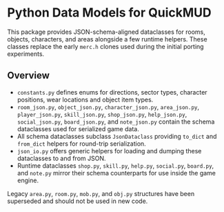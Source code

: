 # Python Data Models for QuickMUD

This package provides JSON-schema-aligned dataclasses for rooms, objects, characters, and areas
alongside a few runtime helpers. These classes replace the early `merc.h` clones used during the
initial porting experiments.

## Overview

- `constants.py` defines enums for directions, sector types, character positions,
  wear locations and object item types.
- `room_json.py`, `object_json.py`, `character_json.py`, `area_json.py`,
  `player_json.py`, `skill_json.py`, `shop_json.py`, `help_json.py`,
  `social_json.py`, `board_json.py`, and `note_json.py` contain the schema
  dataclasses used for serialized game data.
- All schema dataclasses subclass `JsonDataclass` providing `to_dict` and
  `from_dict` helpers for round-trip serialization.
- `json_io.py` offers generic helpers for loading and dumping these dataclasses to and from JSON.
- Runtime dataclasses `shop.py`, `skill.py`, `help.py`, `social.py`,
  `board.py`, and `note.py` mirror their schema counterparts for use inside
  the game engine.

Legacy `area.py`, `room.py`, `mob.py`, and `obj.py` structures have been superseded and should not
be used in new code.
